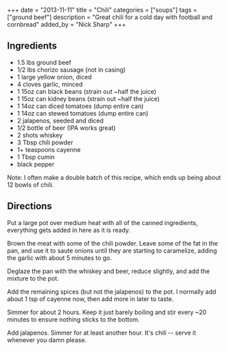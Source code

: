 +++
date = "2013-11-11"
title = "Chili"
categories = ["soups"]
tags = ["ground beef"]
description = "Great chili for a cold day with football and cornbread"
added_by = "Nick Sharp"
+++


## Ingredients

- 1.5 lbs ground beef 
- 1/2 lbs chorizo sausage (not in casing)
- 1 large yellow onion, diced
- 4 cloves garlic, minced
- 1 15oz can black beans (strain out ~half the juice)
- 1 15oz can kidney beans (strain out ~half the juice)
- 1 14oz can diced tomatoes  (dump entire can)
- 1 14oz can stewed tomatoes (dump entire can)
- 2 jalapenos, seeded and diced
- 1/2 bottle of beer (IPA works great)
- 2 shots whiskey
- 3 Tbsp chili powder
- 1+ teaspoons cayenne
- 1 Tbsp cumin
- black pepper

Note: I often make a double batch of this recipe, which ends up being about 12 bowls of chili.

## Directions

Put a large pot over medium heat with all of the canned ingredients, everything gets added in here as it is ready.

Brown the meat with some of the chili powder. Leave some of the fat in the pan, and use it to saute onions until they are starting to caramelize, adding the garlic with about 5 minutes to go.

Deglaze the pan with the whiskey and beer, reduce slightly, and add the mixture to the pot.

Add the remaining spices (but not the jalapenos) to the pot. I normally add about 1 tsp of cayenne now, then add more in later to taste.

Simmer for about 2 hours. Keep it just barely boiling and stir every ~20 minutes to ensure nothing sticks to the bottom.

Add jalapenos. Simmer for at least another hour. It's chili -- serve it whenever you damn please.